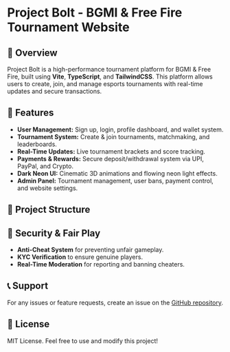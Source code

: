 # Project Bolt - BGMI & Free Fire Tournament Website

## 📌 Overview
Project Bolt is a high-performance tournament platform for BGMI & Free Fire, built using **Vite**, **TypeScript**, and **TailwindCSS**. This platform allows users to create, join, and manage esports tournaments with real-time updates and secure transactions.

## 🚀 Features
- **User Management:** Sign up, login, profile dashboard, and wallet system.
- **Tournament System:** Create & join tournaments, matchmaking, and leaderboards.
- **Real-Time Updates:** Live tournament brackets and score tracking.
- **Payments & Rewards:** Secure deposit/withdrawal system via UPI, PayPal, and Crypto.
- **Dark Neon UI:** Cinematic 3D animations and flowing neon light effects.
- **Admin Panel:** Tournament management, user bans, payment control, and website settings.

## 📂 Project Structure

## 🔐 Security & Fair Play
- **Anti-Cheat System** for preventing unfair gameplay.
- **KYC Verification** to ensure genuine players.
- **Real-Time Moderation** for reporting and banning cheaters.

## 📞 Support
For any issues or feature requests, create an issue on the [GitHub repository](https://github.com/your-username/project-bolt/issues).

## 📜 License
MIT License. Feel free to use and modify this project!
